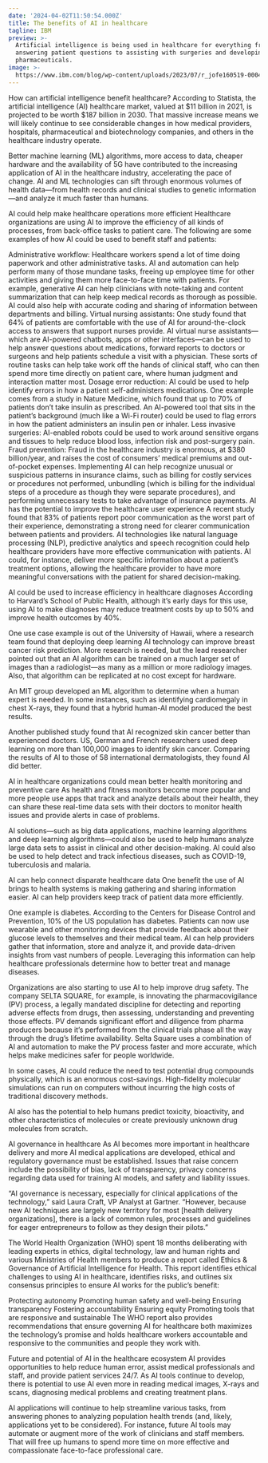 ```yaml
---
date: '2024-04-02T11:50:54.000Z'
title: The benefits of AI in healthcare
tagline: IBM
preview: >-
  Artificial intelligence is being used in healthcare for everything from
  answering patient questions to assisting with surgeries and developing new
  pharmaceuticals.
image: >-
  https://www.ibm.com/blog/wp-content/uploads/2023/07/r_jofe160519-00040-01.xl_2x1.png
---
```

How can artificial intelligence benefit healthcare?
According to Statista, the artificial intelligence (AI) healthcare market, valued at $11 billion in 2021, is projected to be worth $187 billion in 2030. That massive increase means we will likely continue to see considerable changes in how medical providers, hospitals, pharmaceutical and biotechnology companies, and others in the healthcare industry operate.

Better machine learning (ML) algorithms, more access to data, cheaper hardware and the availability of 5G have contributed to the increasing application of AI in the healthcare industry, accelerating the pace of change. AI and ML technologies can sift through enormous volumes of health data—from health records and clinical studies to genetic information—and analyze it much faster than humans.

AI could help make healthcare operations more efficient
Healthcare organizations are using AI to improve the efficiency of all kinds of processes, from back-office tasks to patient care. The following are some examples of how AI could be used to benefit staff and patients:

Administrative workflow: Healthcare workers spend a lot of time doing paperwork and other administrative tasks. AI and automation can help perform many of those mundane tasks, freeing up employee time for other activities and giving them more face-to-face time with patients. For example, generative AI can help clinicians with note-taking and content summarization that can help keep medical records as thorough as possible. AI could also help with accurate coding and sharing of information between departments and billing.
Virtual nursing assistants: One study found that 64% of patients are comfortable with the use of AI for around-the-clock access to answers that support nurses provide. AI virtual nurse assistants—which are AI-powered chatbots, apps or other interfaces—can be used to help answer questions about medications, forward reports to doctors or surgeons and help patients schedule a visit with a physician. These sorts of routine tasks can help take work off the hands of clinical staff, who can then spend more time directly on patient care, where human judgment and interaction matter most.
Dosage error reduction: AI could be used to help identify errors in how a patient self-administers medications. One example comes from a study in Nature Medicine, which found that up to 70% of patients don’t take insulin as prescribed. An AI-powered tool that sits in the patient’s background (much like a Wi-Fi router) could be used to flag errors in how the patient administers an insulin pen or inhaler.
Less invasive surgeries: AI-enabled robots could be used to work around sensitive organs and tissues to help reduce blood loss, infection risk and post-surgery pain.
Fraud prevention: Fraud in the healthcare industry is enormous, at $380 billion/year, and raises the cost of consumers’ medical premiums and out-of-pocket expenses. Implementing AI can help recognize unusual or suspicious patterns in insurance claims, such as billing for costly services or procedures not performed, unbundling (which is billing for the individual steps of a procedure as though they were separate procedures), and performing unnecessary tests to take advantage of insurance payments.
AI has the potential to improve the healthcare user experience
A recent study found that 83% of patients report poor communication as the worst part of their experience, demonstrating a strong need for clearer communication between patients and providers. AI technologies like natural language processing (NLP), predictive analytics and speech recognition could help healthcare providers have more effective communication with patients. AI could, for instance, deliver more specific information about a patient’s treatment options, allowing the healthcare provider to have more meaningful conversations with the patient for shared decision-making.

AI could be used to increase efficiency in healthcare diagnoses
According to Harvard’s School of Public Health, although it’s early days for this use, using AI to make diagnoses may reduce treatment costs by up to 50% and improve health outcomes by 40%.

One use case example is out of the University of Hawaii, where a research team found that deploying deep learning AI technology can improve breast cancer risk prediction. More research is needed, but the lead researcher pointed out that an AI algorithm can be trained on a much larger set of images than a radiologist—as many as a million or more radiology images. Also, that algorithm can be replicated at no cost except for hardware.

An MIT group developed an ML algorithm to determine when a human expert is needed. In some instances, such as identifying cardiomegaly in chest X-rays, they found that a hybrid human-AI model produced the best results.

Another published study found that AI recognized skin cancer better than experienced doctors.  US, German and French researchers used deep learning on more than 100,000 images to identify skin cancer. Comparing the results of AI to those of 58 international dermatologists, they found AI did better.

AI in healthcare organizations could mean better health monitoring and preventive care
As health and fitness monitors become more popular and more people use apps that track and analyze details about their health, they can share these real-time data sets with their doctors to monitor health issues and provide alerts in case of problems.

AI solutions—such as big data applications, machine learning algorithms and deep learning algorithms—could also be used to help humans analyze large data sets to assist in clinical and other decision-making. AI could also be used to help detect and track infectious diseases, such as COVID-19, tuberculosis and malaria.

AI can help connect disparate healthcare data
One benefit the use of AI brings to health systems is making gathering and sharing information easier. AI can help providers keep track of patient data more efficiently.

One example is diabetes. According to the Centers for Disease Control and Prevention, 10% of the US population has diabetes. Patients can now use wearable and other monitoring devices that provide feedback about their glucose levels to themselves and their medical team. AI can help providers gather that information, store and analyze it, and provide data-driven insights from vast numbers of people. Leveraging this information can help healthcare professionals determine how to better treat and manage diseases.

Organizations are also starting to use AI to help improve drug safety. The company SELTA SQUARE, for example, is innovating the pharmacovigilance (PV) process, a legally mandated discipline for detecting and reporting adverse effects from drugs, then assessing, understanding and preventing those effects. PV demands significant effort and diligence from pharma producers because it’s performed from the clinical trials phase all the way through the drug’s lifetime availability. Selta Square uses a combination of AI and automation to make the PV process faster and more accurate, which helps make medicines safer for people worldwide.

In some cases, AI could reduce the need to test potential drug compounds physically, which is an enormous cost-savings. High-fidelity molecular simulations can run on computers without incurring the high costs of traditional discovery methods.

AI also has the potential to help humans predict toxicity, bioactivity, and other characteristics of molecules or create previously unknown drug molecules from scratch.

AI governance in healthcare
As AI becomes more important in healthcare delivery and more AI medical applications are developed, ethical and regulatory governance must be established. Issues that raise concern include the possibility of bias, lack of transparency, privacy concerns regarding data used for training AI models, and safety and liability issues.

“AI governance is necessary, especially for clinical applications of the technology,” said Laura Craft, VP Analyst at Gartner. “However, because new AI techniques are largely new territory for most [health delivery organizations], there is a lack of common rules, processes and guidelines for eager entrepreneurs to follow as they design their pilots.”

The World Health Organization (WHO) spent 18 months deliberating with leading experts in ethics, digital technology, law and human rights and various Ministries of Health members to produce a report called Ethics & Governance of Artificial Intelligence for Health. This report identifies ethical challenges to using AI in healthcare, identifies risks, and outlines six consensus principles to ensure AI works for the public’s benefit:

Protecting autonomy
Promoting human safety and well-being
Ensuring transparency
Fostering accountability
Ensuring equity
Promoting tools that are responsive and sustainable
The WHO report also provides recommendations that ensure governing AI for healthcare both maximizes the technology’s promise and holds healthcare workers accountable and responsive to the communities and people they work with.

Future and potential of AI in the healthcare ecosystem
AI provides opportunities to help reduce human error, assist medical professionals and staff, and provide patient services 24/7. As AI tools continue to develop, there is potential to use AI even more in reading medical images, X-rays and scans, diagnosing medical problems and creating treatment plans.

AI applications will continue to help streamline various tasks, from answering phones to analyzing population health trends (and, likely, applications yet to be considered). For instance, future AI tools may automate or augment more of the work of clinicians and staff members. That will free up humans to spend more time on more effective and compassionate face-to-face professional care.
